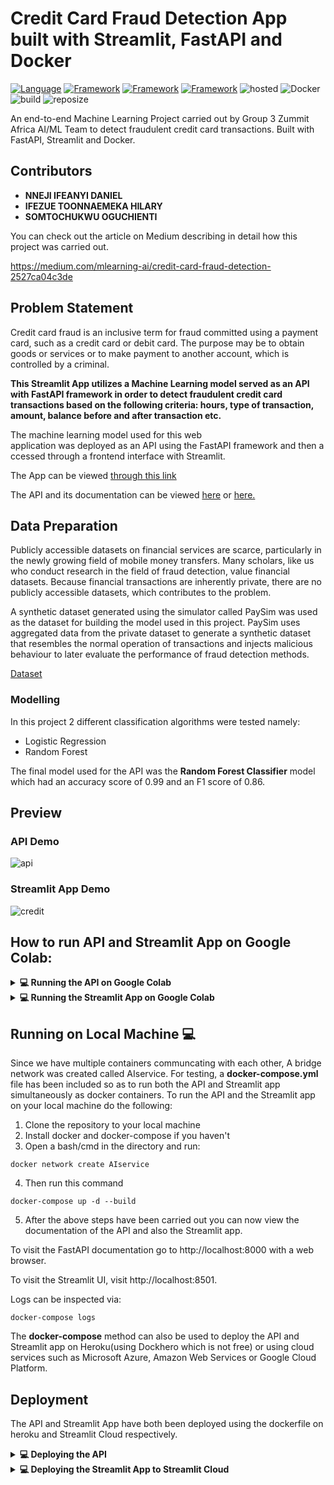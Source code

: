 # Credit Card Fraud Detection App built with Streamlit, FastAPI and Docker

[![Language](https://img.shields.io/badge/Python-darkblue.svg?style=flat&logo=python&logoColor=white)](https://www.python.org)
[![Framework](https://img.shields.io/badge/sklearn-darkorange.svg?style=flat&logo=scikit-learn&logoColor=white)](http://www.pytorch.org/news.html)
[![Framework](https://img.shields.io/badge/FastAPI-darkgreen.svg?style=flat&logo=fastapi&logoColor=white)](https://lung-cancer-api.herokuapp.com/docs)
[![Framework](https://img.shields.io/badge/Streamlit-red.svg?style=flat&logo=streamlit&logoColor=white)](https://share.streamlit.io/nneji123/lung-cancer-prediction/main)
![hosted](https://img.shields.io/badge/Heroku-430098?style=flat&logo=heroku&logoColor=white)
![Docker](https://img.shields.io/badge/Docker-blue?style=flat&logo=docker&logoColor=white)
![build](https://img.shields.io/badge/build-passing-brightgreen.svg?style=flat)
![reposize](https://img.shields.io/github/repo-size/Nneji123/Credit-Card-Fraud-Detection)

An end-to-end Machine Learning Project carried out by Group 3 Zummit Africa AI/ML Team to detect fraudulent credit card transactions. Built with FastAPI, Streamlit and Docker.

## Contributors
- **NNEJI IFEANYI DANIEL**
- **IFEZUE TOONNAEMEKA HILARY**
- **SOMTOCHUKWU OGUCHIENTI**

You can check out the article on Medium describing in detail how this project was carried out.

https://medium.com/mlearning-ai/credit-card-fraud-detection-2527ca04c3de

## Problem Statement
Credit card fraud is an inclusive term for fraud committed using a payment card, such as a credit card or debit card. The purpose may be to obtain goods or services or to make payment to another account, which is controlled by a criminal.
 
**This Streamlit App utilizes a Machine Learning model served as an API with FastAPI framework in order to detect fraudulent credit card transactions  based on the following criteria: hours, type of transaction, amount, balance before and after transaction etc.**

The machine learning model used for this web application was deployed as an API using the FastAPI framework and then accessed through a frontend interface with Streamlit.

The App can be viewed [through this link](https://share.streamlit.io/nneji123/credit-card-fraud-detection/main)


The API and its documentation can be viewed [here](https://credit-fraud-ml-api.herokuapp.com/docs) or [here.](https://credit-fraud-ml-api.herokuapp.com/redoc)

## Data Preparation

Publicly accessible datasets on financial services are scarce, particularly in the newly growing field of mobile money transfers. Many scholars, like us who conduct research in the field of fraud detection, value financial datasets. Because financial transactions are inherently private, there are no publicly accessible datasets, which contributes to the problem. 

A synthetic dataset generated using the simulator called PaySim was used as the dataset for building the model used in this project. PaySim uses aggregated data from the private dataset to generate a synthetic dataset that resembles the normal operation of transactions and injects malicious behaviour to later evaluate the performance of fraud detection methods.

[Dataset](https://www.kaggle.com/datasets/ealaxi/paysim1v)

### Modelling
In this project 2 different classification algorithms were tested namely:

- Logistic Regression
- Random Forest

The final model used for the API was the **Random Forest Classifier** model which had an accuracy score of 0.99 and an F1 score of 0.86.


## Preview

### API Demo
![api](https://user-images.githubusercontent.com/101701760/174500152-c6256170-5c8e-42dd-b5e7-4a01c805ab99.gif)


### Streamlit App Demo


![credit](https://user-images.githubusercontent.com/101701760/174500101-d70e5ec1-bb50-4a67-be13-1cb561c9ed11.gif)

## How to run API and Streamlit App on Google Colab:
<details> 
  <summary><b>💻 Running the API on Google Colab</b></summary>

To run a demo or carry out testing with the API it's best to do that with Google Colab. To run/test the API on Google Colab do the following:
1. Clone the repository to your Google Colab Instance.
```
!git clone  https://github.com/Nneji123/Credit-Card-Fraud-Detection.git
```
2. Install the requirements by running the following codes:
```
%%writefile requirements.txt
colabcode
fastapi
uvicorn
pyngrok
```

```
!pip install -r requirements.txt
```
3. Change the working directory:
```
!cd /content/Credit-Card-Fraud-Detection
```

4. Install Ngrok to your Google Colab Instance:
```
!wget https://bin.equinox.io/c/bNyj1mQVY4c/ngrok-v3-stable-linux-amd64.tgz
!tar -xvzf ngrok-v3-stable-linux-amd64.tgz
!ngrok authtoken your_token
```
Replace "your_token" with your token which is available on [Ngrok](https://dashboard.ngrok.com/get-started/your-authtoken)

5. Copy the contents of the **app.py** file to an empty cell and then run the cell.
6. Instantiate ColabCode and run the FastAPI app by running the following code in a new cell:
```
from colabcode import ColabCode
cc = ColabCode(port=18000, code=False)
cc.run_app(app=app)
```
You should now be able to view the API by clicking on the generated link.

</details>

<details> 
  <summary><b>💻 Running the Streamlit App on Google Colab</b></summary>

The Streamlit App can also be viewed using Google Colab by doing the following:
1. Copy the contents of "streamlit_app.py" to an empty cell and at the top of cell write the following code and run the cell.
```
%%writefile streamlit_app.py
contents
```

2. Install the requirements by running the following codes in different cells:
```
%%writefile requirements.txt
numpy==1.21.6
requests==2.23.0
streamlit==1.10.0
pyngrok
```

```
!pip install -r requirements.txt
```
3. Run the following code in your instance:
```
from pyngrok import ngrok 
public_url = ngrok.connect(port='8501')
public_url
```
4. You can then view the streamlit app on your Google Colab instance by running:
```
!streamlit run /content/streamlit_app.py & npx localtunnel --port 8501
```
 
</details>

## Running on Local Machine :computer:

Since we have multiple containers communcating with each other, A bridge network was created called AIservice. For testing, a **docker-compose.yml** file has been included so as to run both the API and Streamlit app simultaneously as docker containers. To run the API and the Streamlit app on your local machine do the following:
1. Clone the repository to your local machine
2. Install docker and docker-compose if you haven't
3. Open a bash/cmd in the directory and run:
```
docker network create AIservice
```
4. Then run this command
```docker
docker-compose up -d --build
```
5. After the above steps have been carried out you can now view the documentation of the API and also the Streamlit app.

To visit the FastAPI documentation go to http://localhost:8000 with a web browser.

To visit the Streamlit UI, visit http://localhost:8501.

Logs can be inspected via:
```
docker-compose logs
```
The **docker-compose** method can also be used to deploy the API and Streamlit app on Heroku(using Dockhero which is not free) or using cloud services such as Microsoft Azure, Amazon Web Services or Google Cloud Platform.

## Deployment
The API and Streamlit App have both been deployed using the dockerfile on heroku and Streamlit Cloud respectively.

<details> 
  <summary><b>💻 Deploying the API</b></summary>
Assuming you have git and heroku cli installed just carry out the following steps:

1. Clone the repository

```
git clone https://github.com/Nneji123/Credit-Card-Fraud-Detection.git
```

2. Change the working directory

```
cd Credit-Card-Fraud-Detection
```

3. Create the heroku app

``` 
heroku create your-app-name 
```

Replace **your-app-name** with the name of your choosing.

4. Set the heroku cli git remote to that app

```
heroku git:remote your-app-name
```

5. Set the heroku stack setting to container
 
```
heroku stack:set container
```

6. Push to heroku
```
git push heroku main
```
</details>

<details> 
  <summary><b>💻 Deploying the Streamlit App to Streamlit Cloud</b></summary>
 
The Streamlit App was deployed using the streamlit cloud and accesses the API deployed on Heroku. To deploy the app using streamlit cloud share do the following:
1. Fork this repository to your Github account.
2. Create a Streamlit Account and then navigate to https://streamlit.io/cloud
3. Create a new app and then choose the repository you cloned and the **"streamlit_app.py"** and then click deploy.

After the app has been built on the cloud you should then be able to view your app right away!
</details>
